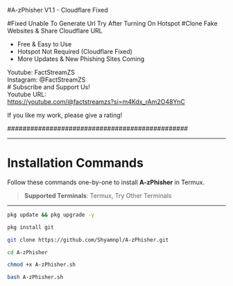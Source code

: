 #A-zPhisher V1.1 - Cloudflare Fixed      

#Fixed Unable To Generate Url Try After Turning On Hotspot 
                                     #Clone Fake Websites & Share Cloudflare URL 
                                          
  - Free & Easy to Use                        
 - Hotspot Not Required (Cloudflare Fixed)   
  - More Updates & New Phishing Sites Coming  
    
  Youtube: FactStreamZS                       
 Instagram: @FactStreamZS                    
                                         #
  Subscribe and Support Us!                  
  Youtube URL:                                
  https://youtube.com/@factstreamzs?si=m4Kdx_rAm2O48YnC
                                          
 If you like my work, please give a rating!  
                                          
###############################################

---

# Installation Commands

Follow these commands one-by-one to install **A-zPhisher** in Termux.

> **Supported Terminals**: Termux, Try Other Terminals

---

```bash
pkg update && pkg upgrade -y
```

```bash
pkg install git
```

```bash
git clone https://github.com/Shyamnpl/A-zPhisher.git
```

```bash
cd A-zPhisher
```

```bash
chmod +x A-zPhisher.sh
```

```bash
bash A-zPhisher.sh
```
